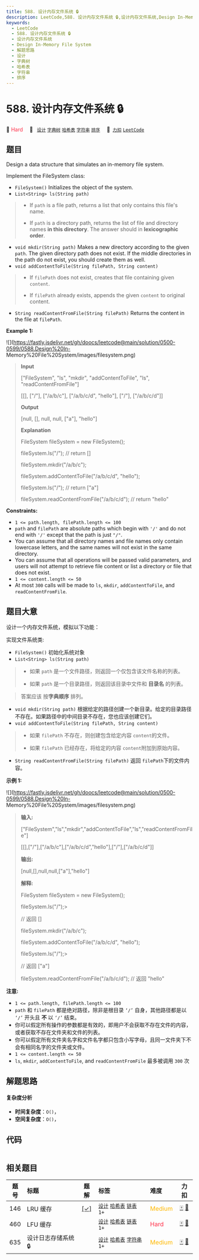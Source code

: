 ```yaml
---
title: 588. 设计内存文件系统 🔒
description: LeetCode,588. 设计内存文件系统 🔒,设计内存文件系统,Design In-Memory File System,解题思路,设计,字典树,哈希表,字符串,排序
keywords:
  - LeetCode
  - 588. 设计内存文件系统 🔒
  - 设计内存文件系统
  - Design In-Memory File System
  - 解题思路
  - 设计
  - 字典树
  - 哈希表
  - 字符串
  - 排序
---
```


# 588. 设计内存文件系统 🔒

🔴 <font color=#ff334b>Hard</font>&emsp; 🔖&ensp; [`设计`](/tag/design.md) [`字典树`](/tag/trie.md) [`哈希表`](/tag/hash-table.md) [`字符串`](/tag/string.md) [`排序`](/tag/sorting.md)&emsp; 🔗&ensp;[`力扣`](https://leetcode.cn/problems/design-in-memory-file-system) [`LeetCode`](https://leetcode.com/problems/design-in-memory-file-system)

## 题目

Design a data structure that simulates an in-memory file system.

Implement the FileSystem class:

  * `FileSystem()` Initializes the object of the system.
  * `List<String> ls(String path)`
> 
> * If `path` is a file path, returns a list that only contains this file's name.
> 
> * If `path` is a directory path, returns the list of file and directory names **in this directory**.
The answer should in **lexicographic order**.

  * `void mkdir(String path)` Makes a new directory according to the given `path`. The given directory path does not exist. If the middle directories in the path do not exist, you should create them as well.
  * `void addContentToFile(String filePath, String content)`
> 
> * If `filePath` does not exist, creates that file containing given `content`.
> 
> * If `filePath` already exists, appends the given `content` to original content.
  * `String readContentFromFile(String filePath)` Returns the content in the file at `filePath`.



**Example 1:**

![](https://fastly.jsdelivr.net/gh/doocs/leetcode@main/solution/0500-0599/0588.Design%20In-
Memory%20File%20System/images/filesystem.png)

> 
> 
> 
> 
> 
> **Input**
> 
> ["FileSystem", "ls", "mkdir", "addContentToFile", "ls", "readContentFromFile"]
> 
> [[], ["/"], ["/a/b/c"], ["/a/b/c/d", "hello"], ["/"], ["/a/b/c/d"]]
> 
> **Output**
> 
> [null, [], null, null, ["a"], "hello"]
> 
> 
> 
> **Explanation**
> 
> FileSystem fileSystem = new FileSystem();
> 
> fileSystem.ls("/"); // return []
> 
> fileSystem.mkdir("/a/b/c");
> 
> fileSystem.addContentToFile("/a/b/c/d", "hello");
> 
> fileSystem.ls("/"); // return ["a"]
> 
> fileSystem.readContentFromFile("/a/b/c/d"); // return "hello"
> 
> 

**Constraints:**

  * `1 <= path.length, filePath.length <= 100`
  * `path` and `filePath` are absolute paths which begin with `'/'` and do not end with `'/'` except that the path is just `"/"`.
  * You can assume that all directory names and file names only contain lowercase letters, and the same names will not exist in the same directory.
  * You can assume that all operations will be passed valid parameters, and users will not attempt to retrieve file content or list a directory or file that does not exist.
  * `1 <= content.length <= 50`
  * At most `300` calls will be made to `ls`, `mkdir`, `addContentToFile`, and `readContentFromFile`.


## 题目大意

设计一个内存文件系统，模拟以下功能：

实现文件系统类:

  * `FileSystem()` 初始化系统对象
  * `List<String> ls(String path)`
> 
> * 如果 `path` 是一个文件路径，则返回一个仅包含该文件名称的列表。
> 
> * 如果 `path` 是一个目录路径，则返回该目录中文件和 **目录名** 的列表。

> 
> > 
>   答案应该 按**字典顺序** 排列。

  * `void mkdir(String path)` 根据给定的路径创建一个新目录。给定的目录路径不存在。如果路径中的中间目录不存在，您也应该创建它们。
  * `void addContentToFile(String filePath, String content)`
> 
> * 如果 `filePath` 不存在，则创建包含给定内容 `content`的文件。
> 
> * 如果 `filePath` 已经存在，将给定的内容 `content`附加到原始内容。
  * `String readContentFromFile(String filePath)` 返回 `filePath`下的文件内容。



**示例 1:**

![](https://fastly.jsdelivr.net/gh/doocs/leetcode@main/solution/0500-0599/0588.Design%20In-
Memory%20File%20System/images/filesystem.png)

> 
> 
> 
> 
> 
> **输入:** 
> 
> ["FileSystem","ls","mkdir","addContentToFile","ls","readContentFromFile"]
> 
> [[],["/"],["/a/b/c"],["/a/b/c/d","hello"],["/"],["/a/b/c/d"]]
> 
> **输出:**
> 
> [null,[],null,null,["a"],"hello"]
> 
> 
> 
> **解释:**
> 
> FileSystem fileSystem = new FileSystem();
> 
> fileSystem.ls("/");> 
> > 
> > 
> > 
> > 
> > 
>  // 返回 []
> 
> fileSystem.mkdir("/a/b/c");
> 
> fileSystem.addContentToFile("/a/b/c/d", "hello");
> 
> fileSystem.ls("/");> 
> > 
> > 
> > 
> > 
> > 
>  // 返回 ["a"]
> 
> fileSystem.readContentFromFile("/a/b/c/d"); // 返回 "hello"



**注意:**

  * `1 <= path.length, filePath.length <= 100`
  * `path` 和 `filePath` 都是绝对路径，除非是根目录 `‘/’` 自身，其他路径都是以 `‘/’` 开头且 **不** 以 `‘/’` 结束。
  * 你可以假定所有操作的参数都是有效的，即用户不会获取不存在文件的内容，或者获取不存在文件夹和文件的列表。
  * 你可以假定所有文件夹名字和文件名字都只包含小写字母，且同一文件夹下不会有相同名字的文件夹或文件。
  * `1 <= content.length <= 50`
  * `ls`, `mkdir`, `addContentToFile`, and `readContentFromFile` 最多被调用 `300` 次


## 解题思路

#### 复杂度分析

- **时间复杂度**：`O()`，
- **空间复杂度**：`O()`，

## 代码

```javascript

```

## 相关题目

<!-- prettier-ignore -->
| 题号 | 标题 | 题解 | 标签 | 难度 | 力扣 |
| :------: | :------ | :------: | :------ | :------ | :------: |
| 146 | LRU 缓存 | [[✓]](/problem/0146.md) |  [`设计`](/tag/design.md) [`哈希表`](/tag/hash-table.md) [`链表`](/tag/linked-list.md) `1+` | <font color=#ffb800>Medium</font> | [🀄️](https://leetcode.cn/problems/lru-cache) [🔗](https://leetcode.com/problems/lru-cache) |
| 460 | LFU 缓存 |  |  [`设计`](/tag/design.md) [`哈希表`](/tag/hash-table.md) [`链表`](/tag/linked-list.md) `1+` | <font color=#ff334b>Hard</font> | [🀄️](https://leetcode.cn/problems/lfu-cache) [🔗](https://leetcode.com/problems/lfu-cache) |
| 635 | 设计日志存储系统 🔒 |  |  [`设计`](/tag/design.md) [`哈希表`](/tag/hash-table.md) [`字符串`](/tag/string.md) `1+` | <font color=#ffb800>Medium</font> | [🀄️](https://leetcode.cn/problems/design-log-storage-system) [🔗](https://leetcode.com/problems/design-log-storage-system) |